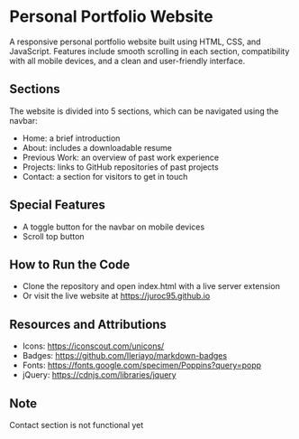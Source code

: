 # Personal Portfolio Website
A responsive personal portfolio website built using HTML, CSS, and JavaScript. Features include smooth scrolling in each section, compatibility with all mobile devices, and a clean and user-friendly interface.

## Sections
The website is divided into 5 sections, which can be navigated using the navbar:

- Home: a brief introduction
- About: includes a downloadable resume
- Previous Work: an overview of past work experience
- Projects: links to GitHub repositories of past projects
- Contact: a section for visitors to get in touch

## Special Features
- A toggle button for the navbar on mobile devices
- Scroll top button

## How to Run the Code
- Clone the repository and open index.html with a live server extension
- Or visit the live website at https://juroc95.github.io

## Resources and Attributions
- Icons: https://iconscout.com/unicons/
- Badges: https://github.com/Ileriayo/markdown-badges
- Fonts: https://fonts.google.com/specimen/Poppins?query=popp
- jQuery: https://cdnjs.com/libraries/jquery

## Note
Contact section is not functional yet
